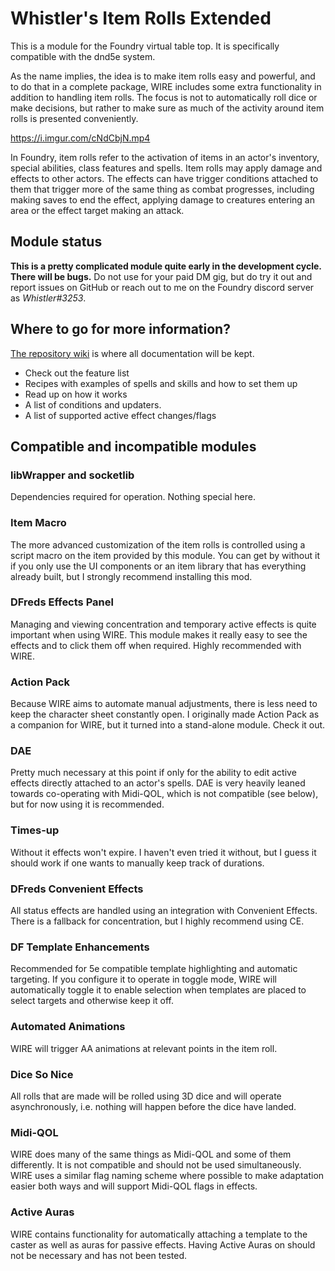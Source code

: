 # Whistler's Item Rolls Extended

This is a module for the Foundry virtual table top. It is specifically compatible with the dnd5e system.

As the name implies, the idea is to make item rolls easy and powerful, and to do that in a complete package, WIRE includes some extra functionality in addition to handling item rolls. The focus is not to automatically roll dice or make decisions, but rather to make sure as much of the activity around item rolls is presented conveniently.

https://i.imgur.com/cNdCbjN.mp4

In Foundry, item rolls refer to the activation of items in an actor's inventory, special abilities, class features and spells. Item rolls may apply damage and effects to other actors. The effects can have trigger conditions attached to them that trigger more of the same thing as combat progresses, including making saves to end the effect, applying damage to creatures entering an area or the effect target making an attack.

## Module status

**This is a pretty complicated module quite early in the development cycle. There will be bugs.** Do not use for your paid DM gig, but do try it out and report issues on GitHub or reach out to me on the Foundry discord server as _Whistler#3253_.

## Where to go for more information?

[The repository wiki](https://github.com/teroparvinen/foundry-wire/wiki) is where all documentation will be kept.

- Check out the feature list
- Recipes with examples of spells and skills and how to set them up
- Read up on how it works
- A list of conditions and updaters.
- A list of supported active effect changes/flags

## Compatible and incompatible modules

### libWrapper and socketlib

Dependencies required for operation. Nothing special here.

### Item Macro

The more advanced customization of the item rolls is controlled using a script macro on the item provided by this module. You can get by without it if you only use the UI components or an item library that has everything already built, but I strongly recommend installing this mod.

### DFreds Effects Panel

Managing and viewing concentration and temporary active effects is quite important when using WIRE. This module makes it really easy to see the effects and to click them off when required. Highly recommended with WIRE.

### Action Pack

Because WIRE aims to automate manual adjustments, there is less need to keep the character sheet constantly open. I originally made Action Pack as a companion for WIRE, but it turned into a stand-alone module. Check it out.

### DAE

Pretty much necessary at this point if only for the ability to edit active effects directly attached to an actor's spells. DAE is very heavily leaned towards co-operating with Midi-QOL, which is not compatible (see below), but for now using it is recommended.

### Times-up

Without it effects won't expire. I haven't even tried it without, but I guess it should work if one wants to manually keep track of durations.

### DFreds Convenient Effects

All status effects are handled using an integration with Convenient Effects. There is a fallback for concentration, but I highly recommend using CE.

### DF Template Enhancements

Recommended for 5e compatible template highlighting and automatic targeting. If you configure it to operate in toggle mode, WIRE will automatically toggle it to enable selection when templates are placed to select targets and otherwise keep it off.

### Automated Animations

WIRE will trigger AA animations at relevant points in the item roll.

### Dice So Nice

All rolls that are made will be rolled using 3D dice and will operate asynchronously, i.e. nothing will happen before the dice have landed.

### Midi-QOL

WIRE does many of the same things as Midi-QOL and some of them differently. It is not compatible and should not be used simultaneously. WIRE uses a similar flag naming scheme where possible to make adaptation easier both ways and will support Midi-QOL flags in effects.

### Active Auras

WIRE contains functionality for automatically attaching a template to the caster as well as auras for passive effects. Having Active Auras on should not be necessary and has not been tested.
